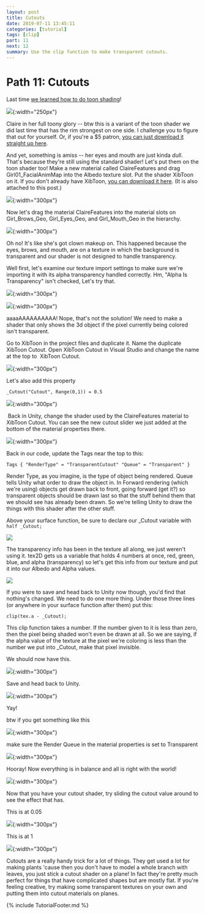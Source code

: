 ```yaml
---
layout: post
title: Cutouts
date: 2019-07-11 13:45:11
categories: [tutorial]
tags: [clip]
part: 11
next: 12
summary: Use the clip function to make transparent cutouts.
---
```


# Path 11: Cutouts

Last time [we learned how to do toon shading](https://www.patreon.com/posts/part-10-toon-for-28235014)!

![](https://c10.patreonusercontent.com/3/eyJwIjoxfQ%3D%3D/patreon-media/p/post/28304378/62d44117eb1e46c9810145fe9387b48e/1.png){:width="250px"}

Claire in her full toony glory -- btw this is a variant of the toon shader we did last time that has the rim strongest on one side. I challenge you to figure that out for yourself. Or, if you're a $5 patron, [you can just download it straight up here](https://www.patreon.com/posts/toon-side-rim-28290325).

And yet, something is amiss -- her eyes and mouth are just kinda _dull_. That's because they're still using the standard shader! Let's put them on the toon shader too! Make a new material called ClaireFeatures and drag Girl01_FacialAnimMap into the Albedo texture slot. Put the shader XibToon on it. If you don't already have XibToon, [you can download it here](https://www.patreon.com/file?h=28304378&i=4125859). (It is also attached to this post.)

![](https://c10.patreonusercontent.com/3/eyJwIjoxfQ%3D%3D/patreon-media/p/post/28304378/615663c77d2f4cb5998e450290798ab6/1.png){:width="300px"}

Now let's drag the material ClaireFeatures into the material slots on Girl_Brows_Geo, Girl_Eyes_Geo, and Girl_Mouth_Geo in the hierarchy.

![](https://c10.patreonusercontent.com/3/eyJwIjoxfQ%3D%3D/patreon-media/p/post/28304378/2a479678981045bc9f6b2fd4797503a9/1.png){:width="300px"}

Oh no! It's like she's got clown makeup on. This happened because the eyes, brows, and mouth, are on a texture in which the background is transparent and our shader is not designed to handle transparency. 

Well first, let's examine our texture import settings to make sure we're importing it with its alpha transparency handled correctly. Hm, "Alpha Is Transparency" isn't checked, Let's try that.

![](https://c10.patreonusercontent.com/3/eyJwIjoxfQ%3D%3D/patreon-media/p/post/28304378/ff242bfe9cef466fab4335f0f611bbde/1.png){:width="300px"}

![](https://c10.patreonusercontent.com/3/eyJwIjoxfQ%3D%3D/patreon-media/p/post/28304378/7ab4a94d7ec94a44bf356d5e22273bfd/1.png){:width="300px"}

aaaaAAAAAAAAAA! Nope, that's not the solution! We need to make a shader that only shows the 3d object if the pixel currently being colored isn't transparent.

Go to XibToon in the project files and duplicate it. Name the duplicate XibToon Cutout. Open XibToon Cutout in Visual Studio and change the name at the top to  XibToon Cutout. 

![](https://c10.patreonusercontent.com/3/eyJwIjoxfQ%3D%3D/patreon-media/p/post/28304378/8eecd26770be48a3bd39c9c8c9cf35e6/1.png){:width="300px"}

Let's also add this property

`_Cutout("Cutout", Range(0,1)) = 0.5`

![](https://c10.patreonusercontent.com/3/eyJwIjoxfQ%3D%3D/patreon-media/p/post/28304378/7f162a60ea914882803d06ddc9272b75/1.png){:width="300px"}

 Back in Unity, change the shader used by the ClaireFeatures material to XibToon Cutout. You can see the new cutout slider we just added at the bottom of the material properties there.

![](https://c10.patreonusercontent.com/3/eyJwIjoxfQ%3D%3D/patreon-media/p/post/28304378/5891aed13e9e4b51866baa1d1c72f8df/1.png){:width="300px"}

Back in our code, update the Tags near the top to this:

`Tags { "RenderType" = "TransparentCutout" "Queue" = "Transparent" }`

Render Type, as you imagine, is the type of object being rendered. Queue tells Unity what order to draw the object in. In Forward rendering (which we're using) objects get drawn back to front, going forward (get it?) so transparent objects should be drawn last so that the stuff behind them that we should see has already been drawn. So we're telling Unity to draw the things with this shader after the other stuff.

Above your surface function, be sure to declare our _Cutout variable with `half _Cutout;`

![](https://c10.patreonusercontent.com/3/eyJwIjoxfQ%3D%3D/patreon-media/p/post/28304378/70b6348be6a9473a8fc890ef02fa6683/1.png)

The transparency info has been in the texture all along, we just weren't using it. tex2D gets us a variable that holds 4 numbers at once, red, green, blue, and alpha (transparency) so let's get this info from our texture and put it into our Albedo and Alpha values.

![](https://c10.patreonusercontent.com/3/eyJwIjoxfQ%3D%3D/patreon-media/p/post/28304378/1823c8bbc09f4983b31c2e900ceaf679/1.png)

If you were to save and head back to Unity now though, you'd find that nothing's changed. We need to do one more thing. Under those three lines (or anywhere in your surface function after them) put this:

`clip(tex.a - _Cutout);`

This clip function takes a number. If the number given to it is less than zero, then the pixel being shaded won't even be drawn at all. So we are saying, if the alpha value of the texture at the pixel we're coloring is less than the number we put into _Cutout, make that pixel invisible. 

We should now have this.

![](https://c10.patreonusercontent.com/3/eyJwIjoxfQ%3D%3D/patreon-media/p/post/28304378/44f4e188fead465880b99ea3817b520d/1.png){:width="300px"}

Save and head back to Unity. 

![](https://c10.patreonusercontent.com/3/eyJwIjoxfQ%3D%3D/patreon-media/p/post/28304378/4af2c0772cfc4e638c1996dc7659586e/1.png){:width="300px"}

Yay!

btw if you get something like this

![](https://c10.patreonusercontent.com/3/eyJwIjoxfQ%3D%3D/patreon-media/p/post/28304378/d05316960c774271aa3a06261ed0a434/1.png){:width="300px"}

make sure the Render Queue in the material properties is set to Transparent

![](https://c10.patreonusercontent.com/3/eyJwIjoxfQ%3D%3D/patreon-media/p/post/28304378/0e7b3ba4cb8b4b799066a62bed1507f0/1.png){:width="300px"}

Hooray! Now everything is in balance and all is right with the world!

![](https://c10.patreonusercontent.com/3/eyJwIjoxfQ%3D%3D/patreon-media/p/post/28304378/5bc8b89e10ff4844b9152801d37d7215/1.png){:width="300px"}

Now that you have your cutout shader, try sliding the cutout value around to see the effect that has.

This is at 0.05

![](https://c10.patreonusercontent.com/3/eyJwIjoxfQ%3D%3D/patreon-media/p/post/28304378/2916615d636f441a9bdaae6314522ad0/1.png){:width="300px"}

This is at 1

![](https://c10.patreonusercontent.com/3/eyJwIjoxfQ%3D%3D/patreon-media/p/post/28304378/74f74314b8b445a7abf8c946f62e0199/1.png){:width="300px"}

Cutouts are a really handy trick for a lot of things. They get used a lot for making plants 'cause then you don't have to model a whole branch with leaves, you just stick a cutout shader on a plane! In fact they're pretty much perfect for things that have complicated shapes but are mostly flat. If you're feeling creative, try making some transparent textures on your own and putting them into cutout materials on planes.

{% include TutorialFooter.md %}
